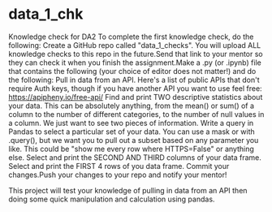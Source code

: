 # data_1_chk
Knowledge check for DA2 
To complete the first knowledge check, do the following:
Create a GitHub repo called "data_1_checks". You will upload ALL knowledge checks to this repo in the future.Send that link to your mentor so they can check it when you finish the assignment.Make a .py (or .ipynb) file that contains the following (your choice of editor does not matter!) and do the following:
Pull in data from an API. Here's a list of public APIs that don't require Auth keys, though if you have another API you want to use feel free: https://apipheny.io/free-api/
Find and print TWO descriptive statistics about your data. This can be absolutely anything, from the mean() or sum() of a column to the number of different categories, to the number of null values in a column. We just want to see two pieces of information.
Write a query in Pandas to select a particular set of your data. You can use a mask or with .query(), but we want you to pull out a subset based on any parameter you like. This could be "show me every row where HTTPS=False" or anything else.
Select and print the SECOND AND THIRD columns of your data frame.
Select and print the FIRST 4 rows of you data frame.
Commit your changes.Push your changes to your repo and notify your mentor!

This project will test your knowledge of pulling in data from an API then doing some quick manipulation and calculation using pandas.
